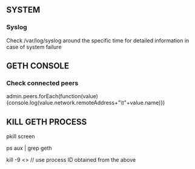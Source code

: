 ## SYSTEM

### Syslog

Check /var/log/syslog around the specific time for detailed information in case of system failure

## GETH CONSOLE

### Check connected peers
admin.peers.forEach(function(value){console.log(value.network.remoteAddress+"\t"+value.name)})

## KILL GETH PROCESS

pkill screen

ps aux | grep geth

kill -9 <<pid>>  // use process ID obtained from the above
